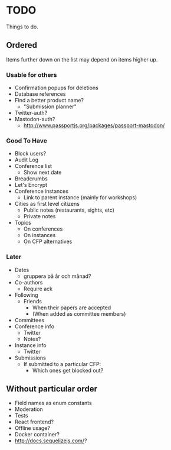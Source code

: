 # TODO

Things to do.

## Ordered

Items further down on the list may depend on items higher up.

### Usable for others

* Confirmation popups for deletions
* Database references
* Find a better product name?
  * "Submission planner"
* Twitter-auth?
* Mastodon-auth?
  * http://www.passportjs.org/packages/passport-mastodon/

### Good To Have

* Block users?
* Audit Log
* Conference list
  * Show next date
* Breadcrumbs
* Let's Encrypt
* Conference instances
  * Link to parent instance (mainly for workshops)
* Cities as first level citizens
  * Public notes (restaurants, sights, etc)
  * Private notes
* Topics
  * On conferences
  * On instances
  * On CFP alternatives

### Later

* Dates
  * gruppera på år och månad?
* Co-authors
  * Require ack
* Following
  * Friends
    * When their papers are accepted
    * (When added as committee members)
* Committees
* Conference info
  * Twitter
  * Notes?
* Instance info
  * Twitter
* Submissions
  * If submitted to a particular CFP:
    * Which ones get blocked out?

## Without particular order

* Field names as enum constants
* Moderation
* Tests
* React frontend?
* Offline usage?
* Docker container?
* http://docs.sequelizejs.com/?
